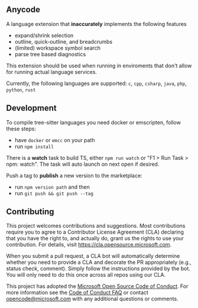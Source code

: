 ## Anycode 

A language extension that **inaccurately** implements the following features

* expand/shrink selection 
* outline, quick-outline, and breadcrumbs
* (limited) workspace symbol search
* parse tree based diagnostics

This extension should be used when running in enviroments that don't allow for running actual language services. 

Currently, the following languages are supported:  `c`, `cpp`, `csharp`, `java`, `php`, `python`, `rust`

## Development

To compile tree-sitter languages you need docker or emscripten, follow these steps:

* have `docker` or `emcc` on your path
* run `npm install`

There is a **watch** task to build TS, either `npm run watch` or "F1 > Run Task > npm: watch". The task will auto launch on next open if desired. 

Push a tag to **publish** a new version to the marketplace: 

* run `npm version path` and then
* run `git push && git push --tag`

## Contributing

This project welcomes contributions and suggestions.  Most contributions require you to agree to a
Contributor License Agreement (CLA) declaring that you have the right to, and actually do, grant us
the rights to use your contribution. For details, visit https://cla.opensource.microsoft.com.

When you submit a pull request, a CLA bot will automatically determine whether you need to provide
a CLA and decorate the PR appropriately (e.g., status check, comment). Simply follow the instructions
provided by the bot. You will only need to do this once across all repos using our CLA.

This project has adopted the [Microsoft Open Source Code of Conduct](https://opensource.microsoft.com/codeofconduct/).
For more information see the [Code of Conduct FAQ](https://opensource.microsoft.com/codeofconduct/faq/) or
contact [opencode@microsoft.com](mailto:opencode@microsoft.com) with any additional questions or comments.
